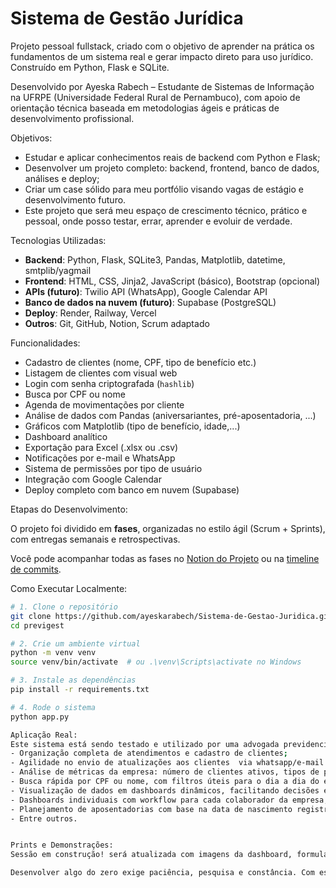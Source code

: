 # Sistema de Gestão Jurídica
 Projeto pessoal fullstack, criado com o objetivo de aprender na prática os fundamentos de um sistema real e gerar impacto direto para uso jurídico. Construído em Python, Flask e SQLite.

Desenvolvido por Ayeska Rabech – Estudante de Sistemas de Informação na UFRPE (Universidade Federal Rural de Pernambuco), com apoio de orientação técnica baseada em metodologias ágeis e práticas de desenvolvimento profissional.

Objetivos:

- Estudar e aplicar conhecimentos reais de backend com Python e Flask;
- Desenvolver um projeto completo: backend, frontend, banco de dados, análises e deploy;
- Criar um case sólido para meu portfólio visando vagas de estágio e desenvolvimento futuro.
- Este projeto que será meu espaço de crescimento técnico, prático e pessoal, onde posso testar, errar, aprender e evoluir de verdade.

Tecnologias Utilizadas:

- **Backend**: Python, Flask, SQLite3, Pandas, Matplotlib, datetime, smtplib/yagmail  
- **Frontend**: HTML, CSS, Jinja2, JavaScript (básico), Bootstrap (opcional)  
- **APIs (futuro)**: Twilio API (WhatsApp), Google Calendar API  
- **Banco de dados na nuvem (futuro)**: Supabase (PostgreSQL)  
- **Deploy**: Render, Railway, Vercel  
- **Outros**: Git, GitHub, Notion, Scrum adaptado

Funcionalidades:

- Cadastro de clientes (nome, CPF, tipo de benefício etc.)
- Listagem de clientes com visual web
- Login com senha criptografada (`hashlib`)
- Busca por CPF ou nome
- Agenda de movimentações por cliente
- Análise de dados com Pandas (aniversariantes, pré-aposentadoria, ...)
- Gráficos com Matplotlib (tipo de benefício, idade,...)
- Dashboard analítico
- Exportação para Excel (.xlsx ou .csv)
- Notificações por e-mail e WhatsApp
- Sistema de permissões por tipo de usuário
- Integração com Google Calendar
- Deploy completo com banco em nuvem (Supabase)

Etapas do Desenvolvimento:

O projeto foi dividido em **fases**, organizadas no estilo ágil (Scrum + Sprints), com entregas semanais e retrospectivas.

Você pode acompanhar todas as fases no [Notion do Projeto](https://www.notion.so/PreviGest-SISTEMA-DE-GEST-O-PREVIDENCI-RIA-23b562eeda348006814fd3b475b96e09) ou na [timeline de commits](#).

Como Executar Localmente:

```bash
# 1. Clone o repositório
git clone https://github.com/ayeskarabech/Sistema-de-Gestao-Juridica.git
cd previgest

# 2. Crie um ambiente virtual
python -m venv venv
source venv/bin/activate  # ou .\venv\Scripts\activate no Windows

# 3. Instale as dependências
pip install -r requirements.txt

# 4. Rode o sistema
python app.py

Aplicação Real:
Este sistema está sendo testado e utilizado por uma advogada previdenciarista em atividade, com foco na automatização de tarefas administrativas e organização dos processos de clientes. Ele permite:
- Organização completa de atendimentos e cadastro de clientes;
- Agilidade no envio de atualizações aos clientes  via whatsapp/e-mail sobre movimentações dos processos;
- Análise de métricas da empresa: número de clientes ativos, tipos de processos mais comuns, taxa de sucesso, aniversariantes do mês e mais;
- Busca rápida por CPF ou nome, com filtros úteis para o dia a dia do escritório;
- Visualização de dados em dashboards dinâmicos, facilitando decisões estratégicas;
- Dashboards individuais com workflow para cada colaborador da empresa, permitindo gestão personalizada de tarefas e andamento de processos;
- Planejamento de aposentadorias com base na data de nascimento registrada no banco de dados (o sistema sinalizará quando um cliente está próximo ou apto a iniciar o processo de aposentadoria);
- Entre outros.


Prints e Demonstrações:
Sessão em construção! será atualizada com imagens da dashboard, formulários e gráfico!

Desenvolver algo do zero exige paciência, pesquisa e constância. Com esse projeto, aprendi que um sistema simples pode ter grande impacto, principalmente quando nasce de uma necessidade real.